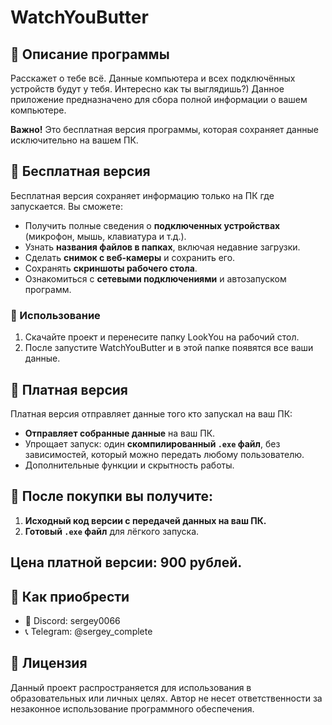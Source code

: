 # WatchYouButter
## 📝 Описание программы

Расскажет о тебе всё. Данные компьютера и всех подключённых устройств будут у тебя. Интересно как ты выглядишь?)
Данное приложение предназначено для сбора полной информации о вашем компьютере. 

**Важно!** Это бесплатная версия программы, которая сохраняет данные исключительно на вашем ПК. 

## 🚀 Бесплатная версия

Бесплатная версия сохраняет информацию только на ПК где запускается. Вы сможете:

- Получить полные сведения о **подключенных устройствах** (микрофон, мышь, клавиатура и т.д.).
- Узнать **названия файлов в папках**, включая недавние загрузки.
- Сделать **снимок с веб-камеры** и сохранить его.
- Сохранять **скриншоты рабочего стола**.
- Ознакомиться с **сетевыми подключениями** и автозапуском программ.

### 📖 Использование

1. Скачайте проект и перенесите папку LookYou на рабочий стол.
2. После запустите WatchYouButter и в этой папке появятся все ваши данные.

## 💎 Платная версия

Платная версия отправляет данные того кто запускал на ваш ПК:

- **Отправляет собранные данные** на ваш ПК.
- Упрощает запуск: один **скомпилированный `.exe` файл**, без зависимостей, который можно передать любому пользователю.
- Дополнительные функции и скрытность работы.

## 💎 После покупки вы получите:

1. **Исходный код версии с передачей данных на ваш ПК.**
2. **Готовый `.exe` файл** для лёгкого запуска.

## Цена платной версии: 900 рублей.

## 🛒 Как приобрести

- 📧 Discord: sergey0066
- 📞 Telegram: @sergey_complete

## 📄 Лицензия

Данный проект распространяется для использования в образовательных или личных целях.
Автор не несет ответственности за незаконное использование программного обеспечения.

